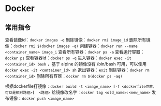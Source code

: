 # Docker 

## 常用指令

查看镜像id：`docker images -q` 
删除镜像：`docker rmi image_id` 
删除所有镜像：`docker rmi $(docker images -q)` 
创建容器：`docker run --name <container_name> image_i`
查看所有容器：`docker ps -a` 
查看运行容器：`docker ps` 
查看容器id：`docker ps -q` 
进入容器：`docker exec -it <container_id> bash` ，基于 alpine 的镜像没有 /bin/bash 可用，可以使用 `docker exec -it <container_id> sh`
退出容器：`exit` 
删除容器：`docker rm <container_id>` 
删除所有容器：`docker rm $(docker ps -aq)` 

根据dockerfile打镜像：`docker build -t <image_name> [-f <dockerfile位置，可以是相对路径>]  <路径>`
给镜像改名字：`docker tag <old_name>:<new_name>`
发布镜像：`docker push <image_name>`